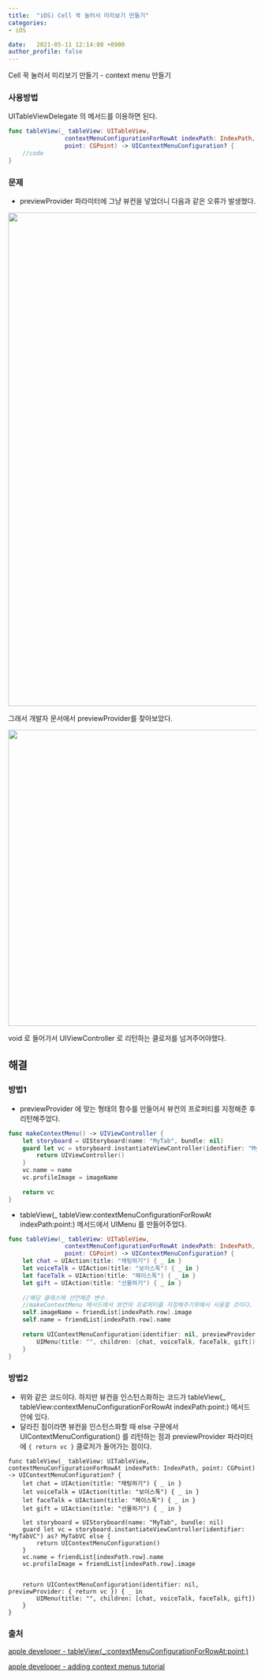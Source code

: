 ```yaml
---
title:  "iOS) Cell 꾹 눌러서 미리보기 만들기"
categories:
- iOS

date:   2021-05-11 12:14:00 +0900
author_profile: false
---
```

Cell 꾹 눌러서 미리보기 만들기 - context menu 만들기

### 사용방법
UITableViewDelegate 의 메서드를 이용하면 된다.

```swift
func tableView(_ tableView: UITableView,
                contextMenuConfigurationForRowAt indexPath: IndexPath,
                point: CGPoint) -> UIContextMenuConfiguration? {
    //code
}
```

### 문제
- previewProvider 파라미터에 그냥 뷰컨을 넣었더니 다음과 같은 오류가 발생했다.

<img src = "https://user-images.githubusercontent.com/69136340/117762727-a3d43800-b264-11eb-9594-eb4bc5070dbd.png" width="1000">

그래서 개발자 문서에서 previewProvider를 찾아보았다.

<img src = "https://user-images.githubusercontent.com/69136340/117757148-7a161380-b25a-11eb-827d-cb23ee6f6f53.png" width = "600">

void 로 들어가서 UIViewController 로 리턴하는 클로저를 넘겨주어야했다.

## 해결

### 방법1

- previewProvider 에 맞는 형태의 함수를 만들어서 뷰컨의 프로퍼티를 지정해준 후 리턴해주었다.

```swift
func makeContextMenu() -> UIViewController {
    let storyboard = UIStoryboard(name: "MyTab", bundle: nil)
    guard let vc = storyboard.instantiateViewController(identifier: "MyTabVC") as? MyTabVC else {
        return UIViewController()
    }
    vc.name = name
    vc.profileImage = imageName
    
    return vc
}
```

- tableView(_ tableView:contextMenuConfigurationForRowAt indexPath:point:) 메서드에서 UIMenu 를 만들어주었다.

```swift
func tableView(_ tableView: UITableView,
                contextMenuConfigurationForRowAt indexPath: IndexPath,
                point: CGPoint) -> UIContextMenuConfiguration? {
    let chat = UIAction(title: "채팅하기") { _ in }
    let voiceTalk = UIAction(title: "보이스톡") { _ in }
    let faceTalk = UIAction(title: "페이스톡") { _ in }
    let gift = UIAction(title: "선물하기") { _ in }
    
    //해당 클래스에 선언해준 변수.
    //makeContextMenu 메서드에서 뷰컨의 프로퍼티를 지정해주기위해서 사용할 것이다.
    self.imageName = friendList[indexPath.row].image
    self.name = friendList[indexPath.row].name
    
    return UIContextMenuConfiguration(identifier: nil, previewProvider: makeContextMenu) { _ in
        UIMenu(title: "", children: [chat, voiceTalk, faceTalk, gift])
    }
}
```

### 방법2
- 위와 같은 코드이다. 하지만 뷰컨을 인스턴스화하는 코드가 tableView(_ tableView:contextMenuConfigurationForRowAt indexPath:point:) 메서드 안에 있다.
- 달라진 점이라면 뷰컨을 인스턴스화할 때 else 구문에서 UIContextMenuConfiguration() 를 리턴하는 점과 previewProvider 파라미터에 `{ return vc }` 클로저가 들어가는 점이다.

```siwft
func tableView(_ tableView: UITableView, contextMenuConfigurationForRowAt indexPath: IndexPath, point: CGPoint) -> UIContextMenuConfiguration? {
    let chat = UIAction(title: "채팅하기") { _ in }
    let voiceTalk = UIAction(title: "보이스톡") { _ in }
    let faceTalk = UIAction(title: "페이스톡") { _ in }
    let gift = UIAction(title: "선물하기") { _ in }
    
    let storyboard = UIStoryboard(name: "MyTab", bundle: nil)
    guard let vc = storyboard.instantiateViewController(identifier: "MyTabVC") as? MyTabVC else {
        return UIContextMenuConfiguration()
    }
    vc.name = friendList[indexPath.row].name
    vc.profileImage = friendList[indexPath.row].image
    
    
    return UIContextMenuConfiguration(identifier: nil, previewProvider: { return vc }) { _ in
        UIMenu(title: "", children: [chat, voiceTalk, faceTalk, gift])
    }
}
```

### 출처
[apple developer - tableView(_:contextMenuConfigurationForRowAt:point:)](https://developer.apple.com/documentation/uikit/uitableviewdelegate/3295956-tableview)

[apple developer - adding context menus tutorial](https://developer.apple.com/documentation/uikit/uicontrol/adding_context_menus_in_your_app)
